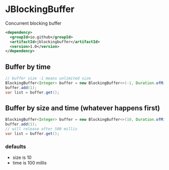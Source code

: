# JBlockingBuffer

Concurrent blocking buffer

```xml
<dependency>
  <groupId>io.github</groupId>
  <artifactId>jblockingbuffer</artifactId>
  <version>1.0</version>
</dependency>

```

## Buffer by time 
```java
// buffer size -1 means unlimited size
BlockingBuffer<Integer> buffer = new BlockingBuffer<>(-1, Duration.ofMillis(500));
buffer.add(1);
var list = buffer.get();
```

## Buffer by size and time (whatever happens first)
```java
BlockingBuffer<Integer> buffer = new BlockingBuffer<>(10, Duration.ofMillis(500));
buffer.add(1);
// will release after 500 millis
var list = buffer.get();
```

### defaults
-  size is 10
-  time is 100 millis
